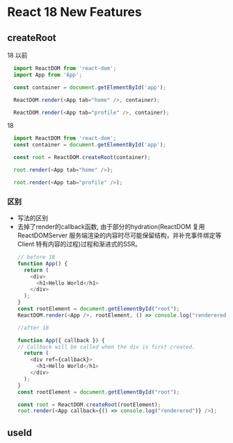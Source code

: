 # React 18 New Features


## createRoot

18 以前
```js
  import ReactDOM from 'react-dom';
  import App from 'App';

  const container = document.getElementById('app');

  ReactDOM.render(<App tab="home" />, container);

  ReactDOM.render(<App tab="profile" />, container);
```

18
```js
  import ReactDOM from 'react-dom';
  const container = document.getElementById('app');

  const root = ReactDOM.createRoot(container);

  root.render(<App tab="home" />);

  root.render(<App tab="profile" />);
```

### 区别
- 写法的区别
- 去掉了render的callback函数, 由于部分的hydration(ReactDOM 复用 ReactDOMServer 服务端渲染的内容时尽可能保留结构，并补充事件绑定等 Client 特有内容的过程)过程和渐进式的SSR。
  ```js
  // before 18
  function App() {
    return (
      <div>
        <h1>Hello World</h1>
      </div>
    );
  }
  const rootElement = document.getElementById("root");
  ReactDOM.render(<App />, rootElement, () => console.log("renderered"));

  //after 18

  function App({ callback }) {
  // Callback will be called when the div is first created.
    return (
      <div ref={callback}>
        <h1>Hello World</h1>
      </div>
    );
  }
  const rootElement = document.getElementById("root");

  const root = ReactDOM.createRoot(rootElement);
  root.render(<App callback={() => console.log("renderered")} />);

  ```

## useId
